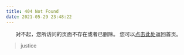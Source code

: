 ```yaml
---
title: 404 Not Found
date: 2021-05-29 23:48:22
---
```


<center>
对不起，您所访问的页面不存在或者已删除。
您可以<a href="https://jiters.tk/">点击此处</a>返回首页。
</center>

<blockquote class="blockquote-center">
    justice
</blockquote>
